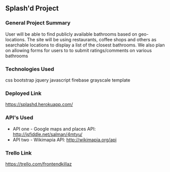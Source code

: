 ## Splash'd Project

### General Project Summary

User will be able to find publicly available bathrooms based on geo-locations. The site will be using restaurants, coffee shops and others as searchable locations to display a list of the closest bathrooms.  We also plan on allowing forms for users to to submit ratings/comments on various bathrooms 

### Technologies Used
css
bootstrap
jquery
javascript
firebase
grayscale template

### Deployed Link
https://splashd.herokuapp.com/

### API's Used
- API one - Google maps and places API: http://jsfiddle.net/salman/4mtyu/
- API two - Wikimapia API:  http://wikimapia.org/api

### Trello Link
https://trello.com/frontendkillaz
